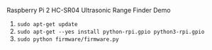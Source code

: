 Raspberry Pi 2 HC-SR04 Ultrasonic Range Finder Demo

1. `sudo apt-get update`
1. `sudo apt-get --yes install python-rpi.gpio python3-rpi.gpio`
1. `sudo python firmware/firmware.py`

